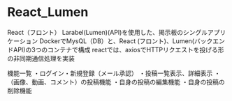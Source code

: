 # React_Lumen
React（フロント） Larabel(Lumen)(API)を使用した、掲示板のシングルアプリケーション
DockerでMysQL（DB）と、React (フロント)、Lumen(バックエンドAPI)の3つのコンテナで構成
reactでは、axiosでHTTPリクエストを投げる形の非同期通信処理を実装

機能一覧
・ログイン・新規登録（メール承認）
・投稿一覧表示、詳細表示
・（画像、動画、コメント）の投稿機能
・自身の投稿の編集機能
・自身の投稿の削除機能
